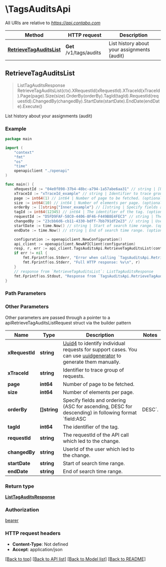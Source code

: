 # \TagsAuditsApi

All URIs are relative to *https://api.contabo.com*

Method | HTTP request | Description
------------- | ------------- | -------------
[**RetrieveTagAuditsList**](TagsAuditsApi.md#RetrieveTagAuditsList) | **Get** /v1/tags/audits | List history about your assignments (audit)



## RetrieveTagAuditsList

> ListTagAuditsResponse RetrieveTagAuditsList(ctx).XRequestId(xRequestId).XTraceId(xTraceId).Page(page).Size(size).OrderBy(orderBy).TagId(tagId).RequestId(requestId).ChangedBy(changedBy).StartDate(startDate).EndDate(endDate).Execute()

List history about your assignments (audit)



### Example

```go
package main

import (
    "context"
    "fmt"
    "os"
    "time"
    openapiclient "./openapi"
)

func main() {
    xRequestId := "04e0f898-37b4-48bc-a794-1a57abe6aa31" // string | [Uuid4](https://en.wikipedia.org/wiki/Universally_unique_identifier#Version_4_(random)) to identify individual requests for support cases. You can use [uuidgenerator](https://www.uuidgenerator.net/version4) to generate them manually.
    xTraceId := "xTraceId_example" // string | Identifier to trace group of requests. (optional)
    page := int64(1) // int64 | Number of page to be fetched. (optional)
    size := int64(10) // int64 | Number of elements per page. (optional)
    orderBy := []string{"Inner_example"} // []string | Specify fields and ordering (ASC for ascending, DESC for descending) in following format `field:ASC|DESC`. (optional)
    tagId := int64(12345) // int64 | The identifier of the tag. (optional)
    requestId := "D5FD9FAF-58C0-4406-8F46-F449B8E4FEC3" // string | The requestId of the API call which led to the change. (optional)
    changedBy := "23cbb6d6-cb11-4330-bdff-7bb791df2e23" // string | UserId of the user which led to the change. (optional)
    startDate := time.Now() // string | Start of search time range. (optional)
    endDate := time.Now() // string | End of search time range. (optional)

    configuration := openapiclient.NewConfiguration()
    api_client := openapiclient.NewAPIClient(configuration)
    resp, r, err := api_client.TagsAuditsApi.RetrieveTagAuditsList(context.Background()).XRequestId(xRequestId).XTraceId(xTraceId).Page(page).Size(size).OrderBy(orderBy).TagId(tagId).RequestId(requestId).ChangedBy(changedBy).StartDate(startDate).EndDate(endDate).Execute()
    if err != nil {
        fmt.Fprintf(os.Stderr, "Error when calling `TagsAuditsApi.RetrieveTagAuditsList``: %v\n", err)
        fmt.Fprintf(os.Stderr, "Full HTTP response: %v\n", r)
    }
    // response from `RetrieveTagAuditsList`: ListTagAuditsResponse
    fmt.Fprintf(os.Stdout, "Response from `TagsAuditsApi.RetrieveTagAuditsList`: %v\n", resp)
}
```

### Path Parameters



### Other Parameters

Other parameters are passed through a pointer to a apiRetrieveTagAuditsListRequest struct via the builder pattern


Name | Type | Description  | Notes
------------- | ------------- | ------------- | -------------
 **xRequestId** | **string** | [Uuid4](https://en.wikipedia.org/wiki/Universally_unique_identifier#Version_4_(random)) to identify individual requests for support cases. You can use [uuidgenerator](https://www.uuidgenerator.net/version4) to generate them manually. | 
 **xTraceId** | **string** | Identifier to trace group of requests. | 
 **page** | **int64** | Number of page to be fetched. | 
 **size** | **int64** | Number of elements per page. | 
 **orderBy** | **[]string** | Specify fields and ordering (ASC for ascending, DESC for descending) in following format &#x60;field:ASC|DESC&#x60;. | 
 **tagId** | **int64** | The identifier of the tag. | 
 **requestId** | **string** | The requestId of the API call which led to the change. | 
 **changedBy** | **string** | UserId of the user which led to the change. | 
 **startDate** | **string** | Start of search time range. | 
 **endDate** | **string** | End of search time range. | 

### Return type

[**ListTagAuditsResponse**](ListTagAuditsResponse.md)

### Authorization

[bearer](../README.md#bearer)

### HTTP request headers

- **Content-Type**: Not defined
- **Accept**: application/json

[[Back to top]](#) [[Back to API list]](../README.md#documentation-for-api-endpoints)
[[Back to Model list]](../README.md#documentation-for-models)
[[Back to README]](../README.md)

